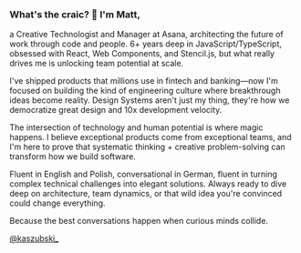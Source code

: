 ### What's the craic? 👋 I'm Matt, 

a Creative Technologist and Manager at Asana, architecting the future of work through code and people. 6+ years deep in JavaScript/TypeScript, obsessed with React, Web Components, and Stencil.js, but what really drives me is unlocking team potential at scale.

I've shipped products that millions use in fintech and banking—now I'm focused on building the kind of engineering culture where breakthrough ideas become reality. Design Systems aren't just my thing, they're how we democratize great design and 10x development velocity.

The intersection of technology and human potential is where magic happens. I believe exceptional products come from exceptional teams, and I'm here to prove that systematic thinking + creative problem-solving can transform how we build software.

Fluent in English and Polish, conversational in German, fluent in turning complex technical challenges into elegant solutions. Always ready to dive deep on architecture, team dynamics, or that wild idea you're convinced could change everything.

Because the best conversations happen when curious minds collide.

[@kaszubski_](https://twitter.com/kaszubski_)

